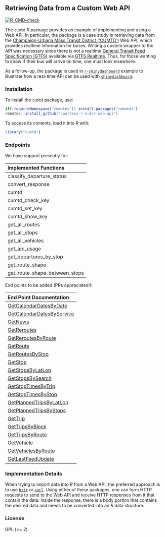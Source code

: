 
<!-- README.md is generated from README.Rmd. Please edit that file -->

## Retrieving Data from a Custom Web API

<!-- badges: start -->

[![R-CMD-check](https://github.com/coatless-r-n-d/r-web-api/actions/workflows/R-CMD-check.yaml/badge.svg)](https://github.com/coatless-r-n-d/r-web-api/actions/workflows/R-CMD-check.yaml)
<!-- badges: end -->

The `cumtd` *R* package provides an example of implementing and using a
Web API. In particular, the package is a case study in retrieving data
from the [Champaign-Urbana Mass Transit District
(‘CUMTD’)](https://developer.cumtd.com/) Web API, which provides
realtime information for buses. Writing a custom wrapper to the API was
necessary since there is not a realtime [General Transit Feed
Specification
(GTFS)](http://code.google.com/transit/spec/transit_feed_specification.html)
available via [GTFS
Realtime](https://developers.google.com/transit/gtfs-realtime/). Thus,
for those wanting to know if their bus will arrive on time, one must
look elsewhere.

As a follow-up, the package is used in
[`r-shinydashboard`](https://github.com/r-pkg-examples/r-shinydashboard)
example to illustrate how a real-time API can be used with
[`shinydashboard`](https://rstudio.github.io/shinydashboard/index.html).

### Installation

To install the `cumtd` package, use:

``` r
if(!requireNamespace("remotes")) install.packages("remotes")
remotes::install_github("coatless-r-n-d/r-web-api")
```

To access its contents, load it into *R* with:

``` r
library("cumtd")
```

### Endpoints

We have support presently for:

| Implemented Functions         |
|:------------------------------|
| classify_departure_status     |
| convert_response              |
| cumtd                         |
| cumtd_check_key               |
| cumtd_set_key                 |
| cumtd_show_key                |
| get_all_routes                |
| get_all_stops                 |
| get_all_vehicles              |
| get_api_usage                 |
| get_departures_by_stop        |
| get_route_shape               |
| get_route_shape_between_stops |

End points to be added (PRs appreciated!):

| End Point Documentation |
|:---|
| [GetCalendarDatesByDate](https://developer.cumtd.com/documentation/v2.2/method/getcalendardatesbydate) |
| [GetCalendarDatesByService](https://developer.cumtd.com/documentation/v2.2/method/getcalendardatesbyservice) |
| [GetNews](https://developer.cumtd.com/documentation/v2.2/method/getnews) |
| [GetReroutes](https://developer.cumtd.com/documentation/v2.2/method/getreroutes) |
| [GetReroutesByRoute](https://developer.cumtd.com/documentation/v2.2/method/getreroutesbyroute) |
| [GetRoute](https://developer.cumtd.com/documentation/v2.2/method/getroute) |
| [GetRoutesByStop](https://developer.cumtd.com/documentation/v2.2/method/getroutesbystop) |
| [GetStop](https://developer.cumtd.com/documentation/v2.2/method/getstop) |
| [GetStopsByLatLon](https://developer.cumtd.com/documentation/v2.2/method/getstopsbylatlon) |
| [GetStopsBySearch](https://developer.cumtd.com/documentation/v2.2/method/getstopsbysearch) |
| [GetStopTimesByTrip](https://developer.cumtd.com/documentation/v2.2/method/getstoptimesbytrip) |
| [GetStopTimesByStop](https://developer.cumtd.com/documentation/v2.2/method/getstoptimesbystop) |
| [GetPlannedTripsByLatLon](https://developer.cumtd.com/documentation/v2.2/method/getplannedtripsbylatlon) |
| [GetPlannedTripsByStops](https://developer.cumtd.com/documentation/v2.2/method/getplannedtripsbystops) |
| [GetTrip](https://developer.cumtd.com/documentation/v2.2/method/gettrip) |
| [GetTripsByBlock](https://developer.cumtd.com/documentation/v2.2/method/gettripsbyblock) |
| [GetTripsByRoute](https://developer.cumtd.com/documentation/v2.2/method/gettripsbyroute) |
| [GetVehicle](https://developer.cumtd.com/documentation/v2.2/method/getvehicle) |
| [GetVehiclesByRoute](https://developer.cumtd.com/documentation/v2.2/method/getvehiclesbyroute) |
| [GetLastFeedUpdate](https://developer.cumtd.com/documentation/v2.2/method/getlastfeedupdate) |

### Implementation Details

When trying to import data into *R* from a Web API, the preferred
approach is to use [`httr`](https://cran.r-project.org/package=httr) or
[`curl`](https://cran.r-project.org/package=curl). Using either of these
packages, one can form HTTP requests to send to the Web API and receive
HTTP responses from it that contain the data. Inside the response, there
is a body portion that contains the desired data and needs to be
converted into an *R* data structure.

### License

GPL (\>= 2)
